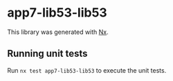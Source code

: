 # app7-lib53-lib53

This library was generated with [Nx](https://nx.dev).

## Running unit tests

Run `nx test app7-lib53-lib53` to execute the unit tests.
